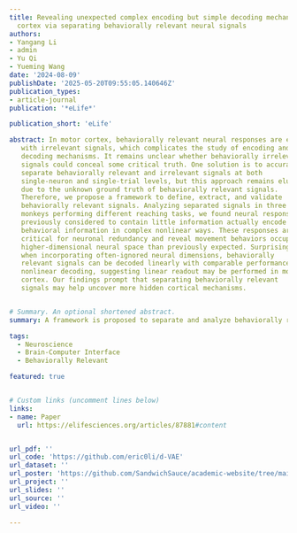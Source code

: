 ```yaml
---
title: Revealing unexpected complex encoding but simple decoding mechanisms in motor
  cortex via separating behaviorally relevant neural signals
authors:
- Yangang Li
- admin
- Yu Qi
- Yueming Wang
date: '2024-08-09'
publishDate: '2025-05-20T09:55:05.140646Z'
publication_types:
- article-journal
publication: '*eLife*'

publication_short: 'eLife'

abstract: In motor cortex, behaviorally relevant neural responses are entangled
   with irrelevant signals, which complicates the study of encoding and
   decoding mechanisms. It remains unclear whether behaviorally irrelevant
   signals could conceal some critical truth. One solution is to accurately
   separate behaviorally relevant and irrelevant signals at both
   single-neuron and single-trial levels, but this approach remains elusive
   due to the unknown ground truth of behaviorally relevant signals.
   Therefore, we propose a framework to define, extract, and validate
   behaviorally relevant signals. Analyzing separated signals in three
   monkeys performing different reaching tasks, we found neural responses
   previously considered to contain little information actually encode rich
   behavioral information in complex nonlinear ways. These responses are
   critical for neuronal redundancy and reveal movement behaviors occupy a
   higher-dimensional neural space than previously expected. Surprisingly,
   when incorporating often-ignored neural dimensions, behaviorally
   relevant signals can be decoded linearly with comparable performance to
   nonlinear decoding, suggesting linear readout may be performed in motor
   cortex. Our findings prompt that separating behaviorally relevant
   signals may help uncover more hidden cortical mechanisms.


# Summary. An optional shortened abstract.
summary: A framework is proposed to separate and analyze behaviorally relevant neural signals, revealing that previously overlooked neural responses encode rich information and suggesting that motor behaviors occupy a higher-dimensional space than expected and can be decoded linearly.

tags:
  - Neuroscience
  - Brain-Computer Interface
  - Behaviorally Relevant

featured: true


# Custom links (uncomment lines below)
links:
- name: Paper
  url: https://elifesciences.org/articles/87881#content


url_pdf: ''
url_code: 'https://github.com/eric0li/d-VAE'
url_dataset: ''
url_poster: 'https://github.com/SandwichSauce/academic-website/tree/main/content/publication/2024-elife-revealing/2024-elife-revealing-poster.pdf'
url_project: ''
url_slides: ''
url_source: ''
url_video: ''

---
```


